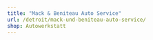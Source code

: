 ```yaml
---
title: "Mack & Beniteau Auto Service"
url: /detroit/mack-und-beniteau-auto-service/
shop: Autowerkstatt
---
```

